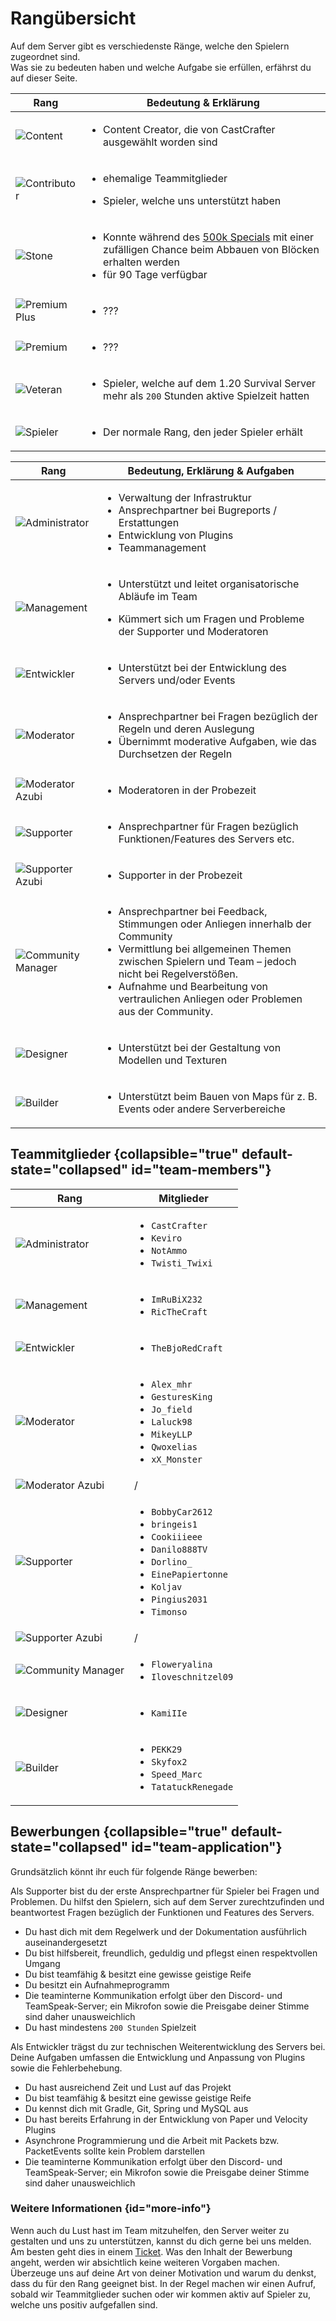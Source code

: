 # Rangübersicht

Auf dem Server gibt es verschiedenste Ränge, welche den Spielern zugeordnet sind.\
Was sie zu bedeuten haben und welche Aufgabe sie erfüllen, erfährst du auf dieser Seite.

<tabs>

<tab title="Spieler Ränge" id="player-ranks" >

| Rang                             | Bedeutung & Erklärung                                                                                                                                                  |
|----------------------------------|------------------------------------------------------------------------------------------------------------------------------------------------------------------------|
| ![Content](content.png)          | <ul><li>Content Creator, die von CastCrafter ausgewählt worden sind</li></ul>                                                                                          |
| ![Contributor](contributor.png)  | <ul><li>ehemalige Teammitglieder</li></ul>  <ul><li>Spieler, welche uns unterstützt haben</li></ul>                                                                    |
| ![Stone](stone.png)              | <ul><li>Konnte während des [500k Specials](500k-event.md) mit einer zufälligen Chance beim Abbauen von Blöcken erhalten werden</li><li>für 90 Tage verfügbar</li></ul> |
| ![Premium Plus](premiumplus.png) | <ul><li>???</li></ul>                                                                                                                                                  |
| ![Premium](premium.png)          | <ul><li>???</li></ul>                                                                                                                                                  |
| ![Veteran](veteran.png)          | <ul><li>Spieler, welche auf dem 1.20 Survival Server mehr als `200` Stunden aktive Spielzeit hatten</li></ul>                                                          |
| ![Spieler](player.png)           | <ul><li>Der normale Rang, den jeder Spieler erhält </li></ul>                                                                                                          |

</tab>

<tab title="Team Ränge" id="team-ranks">

| Rang                                        | Bedeutung, Erklärung & Aufgaben                                                                                                                                                                                                                                                                         |
|---------------------------------------------|---------------------------------------------------------------------------------------------------------------------------------------------------------------------------------------------------------------------------------------------------------------------------------------------------------|
| ![Administrator](admin.png)                 | <ul><li>Verwaltung der Infrastruktur</li><li>Ansprechpartner bei Bugreports / Erstattungen</li><li>Entwicklung von Plugins</li><li>Teammanagement</li></ul>                                                                                                                                             |
| ![Management](management.png)               | <ul><li>Unterstützt und leitet organisatorische Abläufe im Team</li></ul><ul><li>Kümmert sich um Fragen und Probleme der Supporter und Moderatoren</li></ul>                                                                                                                                            |
| ![Entwickler](developer.png)                | <ul><li>Unterstützt bei der Entwicklung des Servers und/oder Events</li></ul>                                                                                                                                                                                                                           |
| ![Moderator](moderation.png)                | <ul><li>Ansprechpartner bei Fragen bezüglich der Regeln und deren Auslegung</li><li>Übernimmt moderative Aufgaben, wie das Durchsetzen der Regeln</li></ul>                                                                                                                                             |
| ![Moderator Azubi](moderation-a.png)        | <ul><li>Moderatoren in der Probezeit</li></ul>                                                                                                                                                                                                                                                          |
| ![Supporter](support.png)                   | <ul><li>Ansprechpartner für Fragen bezüglich Funktionen/Features des Servers etc.</li></ul>                                                                                                                                                                                                             |
| ![Supporter Azubi](support-a.png)           | <ul><li>Supporter in der Probezeit</li></ul>                                                                                                                                                                                                                                                            |
| ![Community Manager](community-manager.png) | <ul><li>Ansprechpartner bei Feedback, Stimmungen oder Anliegen innerhalb der Community</li><li>Vermittlung bei allgemeinen Themen zwischen Spielern und Team – jedoch nicht bei Regelverstößen.</li><li>Aufnahme und Bearbeitung von vertraulichen Anliegen oder Problemen aus der Community.</li></ul> |
| ![Designer](designer.png)                   | <ul><li>Unterstützt bei der Gestaltung von Modellen und Texturen </li></ul>                                                                                                                                                                                                                             |
| ![Builder](builder.png)                     | <ul><li>Unterstützt beim Bauen von Maps für z. B. Events oder andere Serverbereiche</li></ul>                                                                                                                                                                                                           |

</tab>

</tabs>

## Teammitglieder {collapsible="true" default-state="collapsed" id="team-members"}

| Rang                                        | Mitglieder                                                                                                                                                                                            |
|---------------------------------------------|-------------------------------------------------------------------------------------------------------------------------------------------------------------------------------------------------------|
| ![Administrator](admin.png)                 | <ul><li>`CastCrafter`</li><li>`Keviro`</li><li>`NotAmmo`</li><li>`Twisti_Twixi`</li></ul>                                                                                                             |
| ![Management](management.png)               | <ul><li>`ImRuBiX232`</li><li>`RicTheCraft`</li></ul>                                                                                                                                                  |
| ![Entwickler](developer.png)                | <ul><li>`TheBjoRedCraft`</li></ul>                                                                                                                                                                    |
| ![Moderator](moderation.png)                | <ul><li>`Alex_mhr`</li><li>`GesturesKing`</li><li>`Jo_field`</li><li>`Laluck98`</li><li>`MikeyLLP`</li><li>`Qwoxelias`</li><li>`xX_Monster`</li></ul>                                                 |
| ![Moderator Azubi](moderation-a.png)        | /                                                                                                                                                                                                     |   
| ![Supporter](support.png)                   | <ul><li>`BobbyCar2612`</li><li>`bringeis1`</li><li>`Cookiiieee`</li><li>`Danilo888TV`</li><li>`Dorlino_`</li><li>`EinePapiertonne`</li><li>`Koljav`</li><li>`Pingius2031`</li><li>`Timonso`</li></ul> |
| ![Supporter Azubi](support-a.png)           | /                                                                                                                                                                                                     |
| ![Community Manager](community-manager.png) | <ul><li>`Floweryalina`</li><li>`Iloveschnitzel09`</li></ul>                                                                                                                                           |
| ![Designer](designer.png)                   | <ul><li>`KamiIIe`</li></ul>                                                                                                                                                                           |
| ![Builder](builder.png)                     | <ul><li>`PEKK29`</li><li>`Skyfox2`</li><li>`Speed_Marc`</li><li>`TatatuckRenegade`</li></ul>                                                                                                          |

## Bewerbungen {collapsible="true" default-state="collapsed" id="team-application"}

Grundsätzlich könnt ihr euch für folgende Ränge bewerben:
<tabs>
<!-- 
<tab title="Builder" id="application-builder">

> **Derzeit werden keine Bewerbungen für die Position des Builders angenommen**!
> Keine Sorge, es wird bald eine spezielle Bewerbungsphase geben, in der ihr euch als Builder bewerben könnt!
> In dieser Phase werdet ihr die Möglichkeit haben, eure Fähigkeiten in einem "Auswahlverfahren" auf einem Vorbau-Server
> unter Beweis zu stellen.
> Hier könnt ihr zeigen, was ihr drauf habt und warum gerade ihr das Zeug zum Builder habt.
> Dafür stellen wir euch verschiedene Plugins wie WorldEdit oder goPaint zur Verfügung, damit ihr eure Kreativität und
> Technik in vollem Umfang nutzen könnt.
> Wann das Event stattfindet und wie ihr teilnehmen könnt, erfahrt ihr auf dem [Discord](%dc_link%)
> unter [%com_updates_channel_display%](%com_updates_channel%).
\
> Wir danken euch für euer Verständnis und freuen uns schon darauf, eure beeindruckenden Bauwerke in der Bewerbungsphase
> zu sehen!
>
{style="warning" title="Momentan keine Bewerbung als Builder möglich!"}

<deflist>
<def title="Beschreibung" id="description-builder">
Als Builder bist du verantwortlich für die Gestaltung und dem Design auf dem Server.
Deine Aufgabe besteht darin, Strukturen, Karten oder Gebäude vorzubauen.
Diese werden dann anschließend für kommende Events verwendet oder in der Lobby eingefügt.
</def>
<def title="Anforderungen als Builder" id="requirements-builder">

- Du kennst dich mit Bautools wie `WorldEdit`, `VoxelSniper`, `goBrush`, `goPaint ` oder `Axiom` aus
- Du kannst harmonisch bauen
- Du kannst detailliert bauen
- Du beherrschst mehrere Baustile
- Du bist teamfähig & besitzt eine gewisse geistige Reife
- Die teaminterne Kommunikation erfolgt über den Discord & TeamSpeak-Server, ein Mikrofon und die Offenbarung deiner
  Stimme ist daher unausweichlich

</def>
</deflist>
</tab>
-->
<tab title="Supporter" id="application-supporter">

<deflist>
<def title="Beschreibung" id="description-supporter">
Als Supporter bist du der erste Ansprechpartner für Spieler bei Fragen und Problemen.
Du hilfst den Spielern, sich auf dem Server zurechtzufinden und beantwortest Fragen bezüglich der Funktionen und Features des Servers.
</def>
<def title="Anforderungen als Supporter" id="requirements-supporter">

- Du hast dich mit dem Regelwerk und der Dokumentation ausführlich auseinandergesetzt
- Du bist hilfsbereit, freundlich, geduldig und pflegst einen respektvollen Umgang
- Du bist teamfähig & besitzt eine gewisse geistige Reife
- Du besitzt ein <tooltip term="application-replay-requirement">Aufnahmeprogramm</tooltip>
- Die teaminterne Kommunikation erfolgt über den Discord- und TeamSpeak-Server; ein Mikrofon sowie die Preisgabe deiner
  Stimme sind daher unausweichlich
- Du hast mindestens `200 Stunden` <tooltip term="supporter-application-playtime-requirement">Spielzeit</tooltip>

</def>
</deflist>
</tab>
<tab title="Entwickler" id="application-developer">

<deflist>
<def title="Beschreibung" id="description-developer">
Als Entwickler trägst du zur technischen Weiterentwicklung des Servers bei. 
Deine Aufgaben umfassen die Entwicklung und Anpassung von Plugins sowie die Fehlerbehebung.
</def>
<def title="Anforderungen als Entwickler" id="requirements-developer">

- Du hast ausreichend Zeit und Lust auf das Projekt
- Du bist teamfähig & besitzt eine gewisse geistige Reife
- Du kennst dich mit Gradle, Git, Spring und MySQL aus
- Du hast bereits Erfahrung in der Entwicklung von Paper und Velocity Plugins
- Asynchrone Programmierung und die Arbeit mit Packets bzw. PacketEvents sollte kein Problem darstellen
- Die teaminterne Kommunikation erfolgt über den Discord- und TeamSpeak-Server; ein Mikrofon sowie die Preisgabe deiner
  Stimme sind daher unausweichlich

</def>
</deflist>
</tab>
</tabs>

### Weitere Informationen {id="more-info"}

<deflist>
<def title="Wie bewerbe ich mich?" id="how-to-apply">

Wenn auch du Lust hast im Team mitzuhelfen, den Server weiter zu gestalten und uns zu unterstützen, kannst du dich gerne
bei uns melden.
Am besten geht dies in einem [Ticket](%tickets_channel%).
</def>
<def title="Inhalt der Bewerbung" id="application-content">
Was den Inhalt der Bewerbung angeht, werden wir absichtlich keine weiteren Vorgaben machen.
Überzeuge uns auf deine Art von deiner Motivation und warum du denkst, dass du für den Rang geeignet bist.
</def>
<def title="Weitere Informationen" id="more-infos">
In der Regel machen wir einen Aufruf, sobald wir Teammitglieder suchen oder wir kommen aktiv auf Spieler zu, welche uns positiv aufgefallen sind.
</def>
</deflist>
